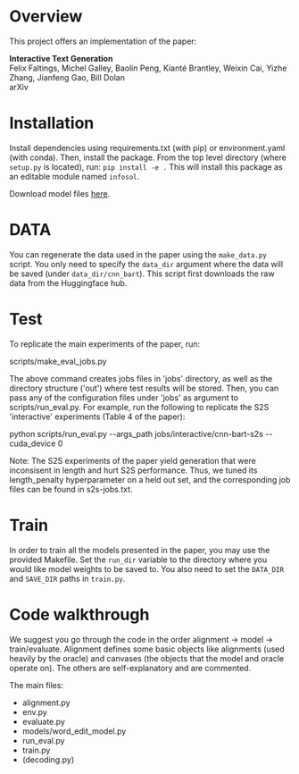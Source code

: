 # Overview

This project offers an implementation of the paper:

**Interactive Text Generation**\
Felix Faltings, Michel Galley, Baolin Peng, Kianté Brantley, Weixin Cai, Yizhe Zhang, Jianfeng Gao, Bill Dolan\
arXiv

# Installation
 
Install dependencies using requirements.txt (with pip) or environment.yaml (with conda). Then, install the package. From the top level directory (where `setup.py` is located), run:
`pip install -e .`
This will install this package as an editable module named `infosol`. 

Download model files [here](https://1drv.ms/u/s!AshEqwB44aR6n5JmyZ-8XvvYZ56xTw?e=iV2YCh).

# DATA

You can regenerate the data used in the paper using the `make_data.py` script. You only need to specify the `data_dir` argument where the data will be saved (under `data_dir/cnn_bart`). This script first downloads the raw data from the Huggingface hub.
 
# Test
 
To replicate the main experiments of the paper, run:
 
scripts/make_eval_jobs.py
 
The above command creates jobs files in 'jobs' directory, as well as the directory structure ('out') where test results will be stored. Then, you can pass any of the configuration files under 'jobs' as argument to scripts/run_eval.py. For example, run the following to replicate the S2S 'interactive' experiments (Table 4 of the paper):
 
python scripts/run_eval.py --args_path jobs/interactive/cnn-bart-s2s --cuda_device 0

Note: The S2S experiments of the paper yield generation that were inconsisent in length and hurt S2S performance. Thus, we tuned its length_penalty hyperparameter on a held out set, and the corresponding job files can be found in s2s-jobs.txt.
 
# Train
 
In order to train all the models presented in the paper, you may use the provided Makefile. Set the `run_dir` variable to the directory where you would like model weights to be saved to. You also need to set the `DATA_DIR` and `SAVE_DIR` paths in `train.py`.
 
# Code walkthrough
 
We suggest you go through the code in the order alignment -> model -> train/evaluate. Alignment defines some basic objects like alignments (used heavily by the oracle) and canvases (the objects that the model and oracle operate on). The others are self-explanatory and are commented.
 
The main files:
- alignment.py
- env.py
- evaluate.py
- models/word_edit_model.py
- run_eval.py
- train.py
- (decoding.py)
